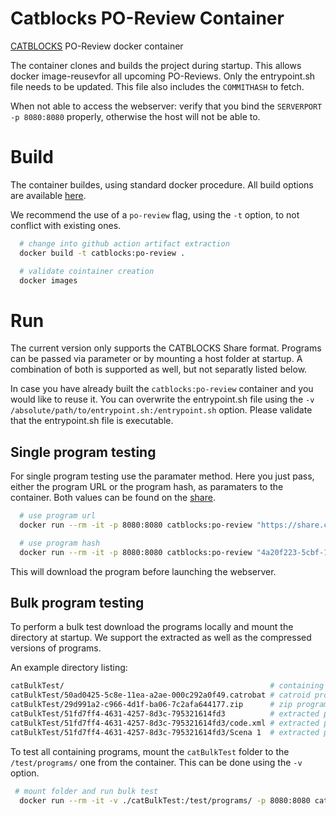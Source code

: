 # Catblocks PO-Review Container

[CATBLOCKS](https://github.com/Catrobat/Catblocks) PO-Review docker container

The container clones and builds the project during startup. This allows docker image-reusevfor all upcoming PO-Reviews.
Only the entrypoint.sh file needs to be updated. This file also includes the `COMMITHASH` to fetch. 

When not able to access the webserver: verify that you bind the `SERVERPORT -p 8080:8080` properly, otherwise the host 
will not be able to.

# Build
The container buildes, using standard docker procedure. All build options are available
[here](https://docs.docker.com/engine/reference/commandline/build/). 

We recommend the use of a `po-review` flag, using the `-t` option, to not conflict with existing ones.

```bash
  # change into github action artifact extraction
  docker build -t catblocks:po-review .

  # validate cointainer creation
  docker images
```

# Run
The current version only supports the CATBLOCKS Share format.
Programs can be passed via parameter or by mounting a host folder at startup. 
A combination of both is supported as well, but not separatly listed below. 

In case you have already built the `catblocks:po-review` container and you would like to reuse it. You can overwrite the
 entrypoint.sh file using the `-v /absolute/path/to/entrypoint.sh:/entrypoint.sh` option. Please validate that the 
 entrypoint.sh file is executable. 

## Single program testing
For single program testing use the paramater method. 
Here you just pass, either the program URL or the program hash, as paramaters to the container.
Both values can be found on the [share](https://share.catrob.at/app/).

```bash
  # use program url
  docker run --rm -it -p 8080:8080 catblocks:po-review "https://share.catrob.at/app/project/4a20f223-5cbf-11ea-a2ae-000c292a0f49"

  # use program hash 
  docker run --rm -it -p 8080:8080 catblocks:po-review "4a20f223-5cbf-11ea-a2ae-000c292a0f49"
```

This will download the program before launching the webserver.

## Bulk program testing
To perform a bulk test download the programs locally and mount the directory at startup. We support the 
extracted as well as the compressed versions of programs.

An example directory listing:

```bash
catBulkTest/                                              # containing directory
catBulkTest/50ad0425-5c8e-11ea-a2ae-000c292a0f49.catrobat # catroid program format
catBulkTest/29d991a2-c966-4d1f-ba06-7c2afa644177.zip      # zip program format
catBulkTest/51fd7ff4-4631-4257-8d3c-795321614fd3          # extracted program format
catBulkTest/51fd7ff4-4631-4257-8d3c-795321614fd3/code.xml # extracted program format
catBulkTest/51fd7ff4-4631-4257-8d3c-795321614fd3/Scena 1  # extracted program format
```

To test all containing programs, mount the `catBulkTest` folder to the `/test/programs/` one from the container. This
can be done using the `-v` option.

```bash
 # mount folder and run bulk test
  docker run --rm -it -v ./catBulkTest:/test/programs/ -p 8080:8080 catblocks:po-review
```
